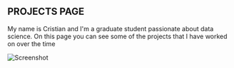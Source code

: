 ## PROJECTS PAGE 

My name is Cristian and I'm a graduate student passionate about data science. On this page you can see some of the projects that I have worked on over the time

![Screenshot](Analysis_Forecast_Indices_RNN/Images/ds.jpg)
